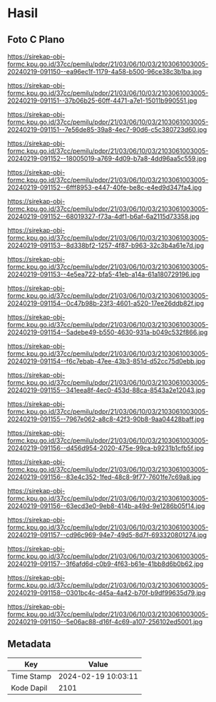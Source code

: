 # Hasil

## Foto C Plano

https://sirekap-obj-formc.kpu.go.id/37cc/pemilu/pdpr/21/03/06/10/03/2103061003005-20240219-091150--ea96ec1f-1179-4a58-b500-96ce38c3b1ba.jpg

https://sirekap-obj-formc.kpu.go.id/37cc/pemilu/pdpr/21/03/06/10/03/2103061003005-20240219-091151--37b06b25-60ff-4471-a7e1-15011b990551.jpg

https://sirekap-obj-formc.kpu.go.id/37cc/pemilu/pdpr/21/03/06/10/03/2103061003005-20240219-091151--7e56de85-39a8-4ec7-90d6-c5c380723d60.jpg

https://sirekap-obj-formc.kpu.go.id/37cc/pemilu/pdpr/21/03/06/10/03/2103061003005-20240219-091152--18005019-a769-4d09-b7a8-4dd96aa5c559.jpg

https://sirekap-obj-formc.kpu.go.id/37cc/pemilu/pdpr/21/03/06/10/03/2103061003005-20240219-091152--6fff8953-e447-40fe-be8c-e4ed9d347fa4.jpg

https://sirekap-obj-formc.kpu.go.id/37cc/pemilu/pdpr/21/03/06/10/03/2103061003005-20240219-091152--68019327-f73a-4df1-b6af-6a2115d73358.jpg

https://sirekap-obj-formc.kpu.go.id/37cc/pemilu/pdpr/21/03/06/10/03/2103061003005-20240219-091153--8d338bf2-1257-4f87-b963-32c3b4a61e7d.jpg

https://sirekap-obj-formc.kpu.go.id/37cc/pemilu/pdpr/21/03/06/10/03/2103061003005-20240219-091153--4e5ea722-bfa5-41eb-a14a-61a180729196.jpg

https://sirekap-obj-formc.kpu.go.id/37cc/pemilu/pdpr/21/03/06/10/03/2103061003005-20240219-091154--0c47b98b-23f3-4601-a520-17ee26ddb82f.jpg

https://sirekap-obj-formc.kpu.go.id/37cc/pemilu/pdpr/21/03/06/10/03/2103061003005-20240219-091154--5adebe49-b550-4630-931a-b049c532f866.jpg

https://sirekap-obj-formc.kpu.go.id/37cc/pemilu/pdpr/21/03/06/10/03/2103061003005-20240219-091154--f6c7ebab-47ee-43b3-851d-d52cc75d0ebb.jpg

https://sirekap-obj-formc.kpu.go.id/37cc/pemilu/pdpr/21/03/06/10/03/2103061003005-20240219-091155--341eea8f-4ec0-453d-88ca-8543a2e12043.jpg

https://sirekap-obj-formc.kpu.go.id/37cc/pemilu/pdpr/21/03/06/10/03/2103061003005-20240219-091155--7967e062-a8c8-42f3-90b8-9aa04428baff.jpg

https://sirekap-obj-formc.kpu.go.id/37cc/pemilu/pdpr/21/03/06/10/03/2103061003005-20240219-091156--d456d954-2020-475e-99ca-b9231b1cfb5f.jpg

https://sirekap-obj-formc.kpu.go.id/37cc/pemilu/pdpr/21/03/06/10/03/2103061003005-20240219-091156--83e4c352-1fed-48c8-9f77-7601fe7c69a8.jpg

https://sirekap-obj-formc.kpu.go.id/37cc/pemilu/pdpr/21/03/06/10/03/2103061003005-20240219-091156--63ecd3e0-9eb8-414b-a49d-9e1286b05f14.jpg

https://sirekap-obj-formc.kpu.go.id/37cc/pemilu/pdpr/21/03/06/10/03/2103061003005-20240219-091157--cd96c969-94e7-49d5-8d7f-693320801274.jpg

https://sirekap-obj-formc.kpu.go.id/37cc/pemilu/pdpr/21/03/06/10/03/2103061003005-20240219-091157--3f6afd6d-c0b9-4f63-b61e-41bb8d6b0b62.jpg

https://sirekap-obj-formc.kpu.go.id/37cc/pemilu/pdpr/21/03/06/10/03/2103061003005-20240219-091158--0301bc4c-d45a-4a42-b70f-b9df99635d79.jpg

https://sirekap-obj-formc.kpu.go.id/37cc/pemilu/pdpr/21/03/06/10/03/2103061003005-20240219-091150--5e06ac88-d16f-4c69-a107-256102ed5001.jpg


## Metadata

| Key        | Value               |
| ---------- | ------------------- |
| Time Stamp | 2024-02-19 10:03:11 |
| Kode Dapil | 2101                |



